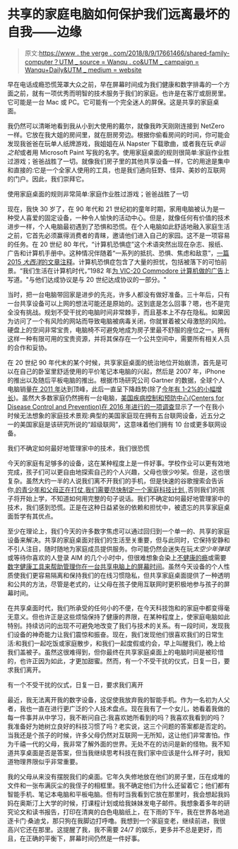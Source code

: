 # 共享的家庭电脑如何保护我们远离最坏的自我——边缘

> 原文:[https://www . the verge . com/2018/8/9/17661466/shared-family-computer？UTM _ source = Wanqu . co&UTM _ campaign = Wanqu+Daily&UTM _ medium = website](https://www.theverge.com/2018/8/9/17661466/shared-family-computer?utm_source=wanqu.co&utm_campaign=Wanqu+Daily&utm_medium=website)

早在电话成瘾恐慌笼罩大众之前，早在屏幕时间成为我们健康和数字排毒的一个方面之前，就有一项优秀而明智的技术服务于我们的家庭。也许是在客厅或厨房里。它可能是一台 Mac 或 PC。它可能有一个完全迷人的屏保。这是共享的家庭桌面。

我仍然可以清晰地看到我从小到大使用的戴尔，就像我昨天刚刚连接到 NetZero 一样。它放在我大姐的房间里，就在厨房旁边。根据你偷看房间的时间，你可能会发现我爸爸在玩单人纸牌游戏，我姐姐在从 Napster 下载歌曲，或者我在玩*幸运之轮*或者用 Microsoft Paint 写我的名字。使用家庭桌面的规则很简单:家庭作业胜过游戏；爸爸战胜了一切。就像我们房子里的其他共享设备一样，它的用途是集中和直接的:它是一个全家人使用的工具，也是我们通向狂野、怪异、美妙的互联网的门户。因此，我们崇拜它。

使用家庭桌面的规则非常简单:家庭作业胜过游戏；爸爸战胜了一切

现在，我快 30 岁了，在 90 年代和 21 世纪初的童年时期，家用电脑被认为是一种受人喜爱的固定设备，一种令人愉快的活动中心。但是，就像任何有价值的技术进步一样，个人电脑最初遇到了恐惧和恐慌。在个人电脑如此舒适地融入家庭生活之前，它首先必须赢得消费者的青睐，邀请他们进入自己的家园。这不是一项容易的任务。在 20 世纪 80 年代，“计算机恐惧症”这个术语突然出现在杂志、报纸、广告和计算机手册中。这种情况伴随着“一系列的抵抗、恐惧、焦虑和敌意”，[一篇 2015 *大西洋*的文章注释](https://www.theatlantic.com/technology/archive/2015/03/when-people-feared-computers/388919/)。计算机恐惧症包含了大量的担忧，包括被落下的可怕前景。“我们生活在计算机时代，”1982 年[为 VIC-20 Commodore 计算机做的广告](https://www.historyextra.com/period/20th-century/a-brave-new-world-the-1980s-home-computer-boom/)上写道。"与他们达成协议是与 20 世纪达成协议的一部分。"

当时，把一台电脑带回家是进步的先兆，许多人都没有做好准备。三十年后，只有一台共享设备可以上网的想法可能还是原始的。这到底是怎么回事？嗯，也不是完全没有挑战。规划不受干扰的电脑时间非常棘手，而且基本上不存在隐私。如果因为访问了一个有风险的网站而导致电脑被病毒关闭，你就冒着被父母激怒的风险。硬盘上的空间非常宝贵，电脑椅不可避免地成为房子里最不舒服的座位之一。拥有这样一种有限可用的宝贵资源，并将其保存在一个公共空间中，需要所有相关人员的合作和妥协。

在 20 世纪 90 年代末的某个时候，共享家庭桌面的统治地位开始崩溃，首先是可以在自己的卧室里舒适使用的平价笔记本电脑的兴起，然后是 2007 年，iPhone 的推出以及随后平板电脑的推出。根据市场研究公司 Gartner 的数据，全球个人电脑销量[在 2011 年](https://www.businessinsider.com/pc-sales-by-quarter-peak-2016-7)达到顶峰，此后一直呈下降趋势(除了[今年有 1-2%的小幅增长](/2018/7/13/17567760/pc-sales-growth-idc-gartner-july-2018))。虽然大多数家庭仍然拥有一台电脑，[美国疾病控制和预防中心(Centers for Disease Control and Prevention)在 2016 年进行的一项调查](http://www.pewresearch.org/fact-tank/2017/05/25/a-third-of-americans-live-in-a-household-with-three-or-more-smartphones/)显示了一个在我小时候无法想象的家庭技术景观:典型的美国家庭现在拥有五台联网设备，近五分之一的美国家庭是该研究所说的“超级联网”，这意味着他们拥有 10 台或更多联网设备。

我们不确定如何最好地管理家中的技术，我们很恐慌

今天的家庭有足够多的设备，这在某种程度上是一件好事。学校作业可以更有效地完成，孩子们可以更自由地探索自己的个人兴趣，父母也很少吵架。但是，这也很复杂。虽然大约一半的人说我们离不开我们的手机，但是快速的谷歌搜索会告诉你,[的青少年和父母正在打仗,](https://go.redirectingat.com?id=66960X1514734&xs=1&url=https%3A%2F%2Fwww.telegraph.co.uk%2Ffamily%2Fparenting%2Fscreens-teens-survival-tips-parents-technology-battlefield%2F&referrer=theverge.com&sref)[我们需要尽快制定一个家庭科技计划,](https://www.yourbestfamily.com/creating-a-family-tech-plan.html),否则我们的孩子将开始上学，不知道如何用完整的句子说话。我们不确定如何最好地管理家中的技术，我们感到恐慌。正是在这种日益紧张的依赖和担忧中，被遗忘的共享家庭桌面哲学有其优点。

至少在理论上，我们今天的许多数字焦虑可以通过回归到一个单一的、共享的家庭设备来解决。共享的家庭桌面对我们的生活至关重要，但与此同时，它保持安静和不引人注目，随时随地为家庭成员提供服务。你可能仍然会迷失在玩*太空少年弹球*或等待你喜欢的人登录 AIM 的几个小时中，但很难想象会染上[不健康的瘾](https://www.nytimes.com/2018/01/17/well/family/is-your-child-a-phone-addict.html)或需要[数字健康工具来帮助管理你在一台共享电脑上的屏幕时间](https://techcrunch.com/2018/08/06/google-plans-to-roll-out-digital-wellness-features-in-pie-but-apples-already-got-em/)。虽然今天设备的个人性质使我们更容易隔离和保持我们的在线习惯隐私，但共享家庭桌面提供了一种透明和公共的方法，尽管是老式的，让父母在孩子使用互联网时更积极地参与孩子的屏幕时间。

在共享桌面时代，我们所承受的任何小的不便，在今天科技饱和的家庭中都变得毫无意义。但也许正是这些烦恼保持了健康的界限，在某种程度上，使家庭电脑如此特别。持续访问的出现不可避免地改变了我们与技术的关系。有一段时间，发现我们设备的神奇能力让我们震惊和振奋。现在，我们发现他们很喜欢我们的日常生活:和我们一起吃饭或家庭散步，和我们一起度假或约会，早上叫醒我们，晚上给我们盖被子。虽然这很难得到，但你最终在共享家庭桌面上的电脑时间是被珍惜的，也许正因为如此，才更加甜蜜。然而，有一个不受干扰的仪式，日复一日，要求我们离开。

有一个不受干扰的仪式，日复一日，要求我们离开

最近，我无法离开我的数字设备，这促使我放弃我的智能手机。作为一名初为人父者，我也一直在进行更广泛的个人技术盘点。现在我有了一个女儿，她看着我做的每一件事并从中学习，我不断问自己:我喜欢她所看到的吗？我喜欢我看到的吗？我准备好为她树立良好的科技习惯了吗？老实说，这三个问题的答案都是否定的。当我还是个孩子的时候，许多父母仍然对互联网一无所知，这让他们非常害怕。作为千禧一代的父母，我非常了解外面的世界。无处不在的访问是新的怪物。我不知道共享桌面是否是答案，但当我继续思考科技在我们家中应该是什么样子时，我知道物理界限似乎非常重要。

我的父母从来没有摆脱我们的桌面。它年久失修地放在他们的房子里，压在成堆的文件和一张布满灰尘的我侄子的相框里。我不确定他们为什么还留着它；他们都有智能手机、笔记本电脑和平板电脑。但有时当我看到它放在那里时，我会想起我妈妈在奥斯汀上大学的时候，打课程计划或给我妹妹发电子邮件。我想象着多年的研究论文和读书报告，打印在清爽的白色电脑纸上，在下雨的下午，我在世界各地追逐卡门·桑迪戈，那只狗在我脚边打呼噜。我想到一个家庭变老，继续前进，我很高兴它还在那里。这提醒了我，我不需要 24/7 的娱乐，更多并不总是更好，而且，在正确的平衡下，屏幕时间仍然是一件好事。